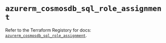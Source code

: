 # `azurerm_cosmosdb_sql_role_assignment`

Refer to the Terraform Registory for docs: [`azurerm_cosmosdb_sql_role_assignment`](https://www.terraform.io/docs/providers/azurerm/r/cosmosdb_sql_role_assignment).
